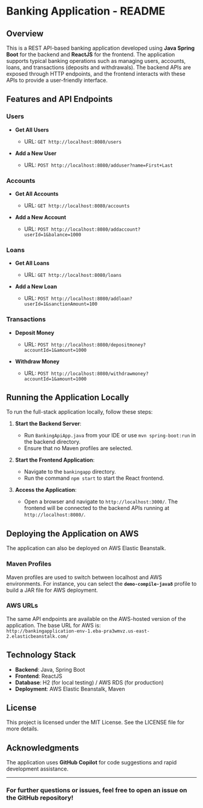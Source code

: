 # Banking Application - README

## Overview

This is a REST API-based banking application developed using **Java Spring Boot** for the backend and **ReactJS** for the frontend. The application supports typical banking operations such as managing users, accounts, loans, and transactions (deposits and withdrawals). The backend APIs are exposed through HTTP endpoints, and the frontend interacts with these APIs to provide a user-friendly interface.


## Features and API Endpoints

### Users
- **Get All Users**  
  - URL: `GET http://localhost:8080/users`  


- **Add a New User**  
  - URL: `POST http://localhost:8080/adduser?name=First+Last`  


### Accounts
- **Get All Accounts**  
  - URL: `GET http://localhost:8080/accounts`  


- **Add a New Account**  
  - URL: `POST http://localhost:8080/addaccount?userId=1&balance=1000`  


### Loans
- **Get All Loans**  
  - URL: `GET http://localhost:8080/loans`  


- **Add a New Loan**  
  - URL: `POST http://localhost:8080/addloan?userId=1&sanctionAmount=100`  


### Transactions
- **Deposit Money**  
  - URL: `POST http://localhost:8080/depositmoney?accountId=1&amount=1000`  


- **Withdraw Money**  
  - URL: `POST http://localhost:8080/withdrawmoney?accountId=1&amount=1000`  


## Running the Application Locally

To run the full-stack application locally, follow these steps:

1. **Start the Backend Server**:
   - Run `BankingApiApp.java` from your IDE or use `mvn spring-boot:run` in the backend directory.
   - Ensure that no Maven profiles are selected.

2. **Start the Frontend Application**:
   - Navigate to the `bankingapp` directory.
   - Run the command `npm start` to start the React frontend.

3. **Access the Application**:
   - Open a browser and navigate to `http://localhost:3000/`. The frontend will be connected to the backend APIs running at `http://localhost:8080/`.

## Deploying the Application on AWS

The application can also be deployed on AWS Elastic Beanstalk.

### Maven Profiles
Maven profiles are used to switch between localhost and AWS environments. For instance, you can select the **`demo-compile-java8`** profile to build a JAR file for AWS deployment. 

### AWS URLs
The same API endpoints are available on the AWS-hosted version of the application. The base URL for AWS is:  
`http://bankingapplication-env-1.eba-pra3wmvz.us-east-2.elasticbeanstalk.com/`

## Technology Stack

- **Backend**: Java, Spring Boot
- **Frontend**: ReactJS
- **Database**: H2 (for local testing) / AWS RDS (for production)
- **Deployment**: AWS Elastic Beanstalk, Maven

## License

This project is licensed under the MIT License. See the LICENSE file for more details.

## Acknowledgments

The application uses **GitHub Copilot** for code suggestions and rapid development assistance.

---

### For further questions or issues, feel free to open an issue on the GitHub repository!
